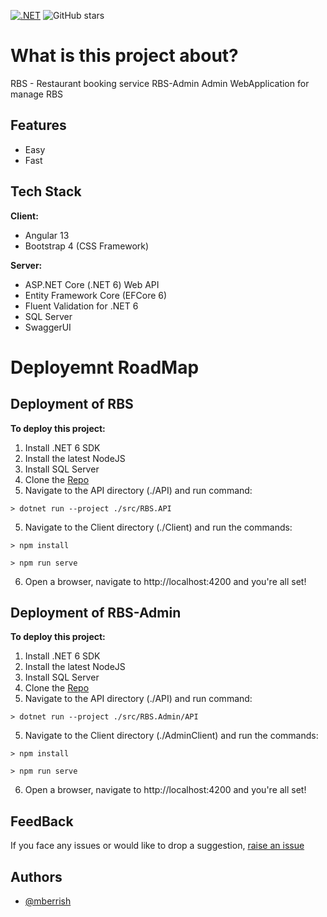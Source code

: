 [![.NET](https://github.com/mberrishdev/RBS/actions/workflows/dotnet.yml/badge.svg)](https://github.com/mberrishdev/RBS/actions/workflows/dotnet.yml)
![GitHub stars](https://img.shields.io/github/stars/mberrishdev/RBS)



# What is this project about?

RBS - Restaurant booking service
RBS-Admin Admin WebApplication for manage RBS 


## Features

- Easy
- Fast

## Tech Stack

**Client:** 
* Angular 13
* Bootstrap 4 (CSS Framework)

**Server:** 
* ASP.NET Core (.NET 6) Web API
* Entity Framework Core (EFCore 6)
* Fluent Validation for .NET 6
* SQL Server
* SwaggerUI


# Deployemnt RoadMap

## Deployment of RBS

**To deploy this project:**

1. Install .NET 6 SDK
2. Install the latest NodeJS
3. Install SQL Server
4. Clone the [Repo](https://github.com/mberrishdev/RBS)
5. Navigate to the API directory (./API) and run command:


```
> dotnet run --project ./src/RBS.API
```

5. Navigate to the Client directory (./Client) and run the commands:

```
> npm install
```

```
> npm run serve
```

6. Open a browser, navigate to http://localhost:4200 and you're all set! 

## Deployment of RBS-Admin

**To deploy this project:**

1. Install .NET 6 SDK
2. Install the latest NodeJS
3. Install SQL Server
4. Clone the [Repo](https://github.com/mberrishdev/RBS)
5. Navigate to the API directory (./API) and run command:


```
> dotnet run --project ./src/RBS.Admin/API
```

5. Navigate to the Client directory (./AdminClient) and run the commands:

```
> npm install
```

```
> npm run serve
```

6. Open a browser, navigate to http://localhost:4200 and you're all set! 

## FeedBack

If you face any issues or would like to drop a suggestion, [raise an issue](https://github.com/mberrishdev/RBS/issues/new)
## Authors

- [@mberrish](https://www.github.com/mberrishdev)

